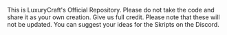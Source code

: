This is LuxuryCraft's Official Repository. Please do not take the code and share it as your own creation. Give us full credit. Please note that these will not be updated. You can suggest your ideas for the Skripts on the Discord.
